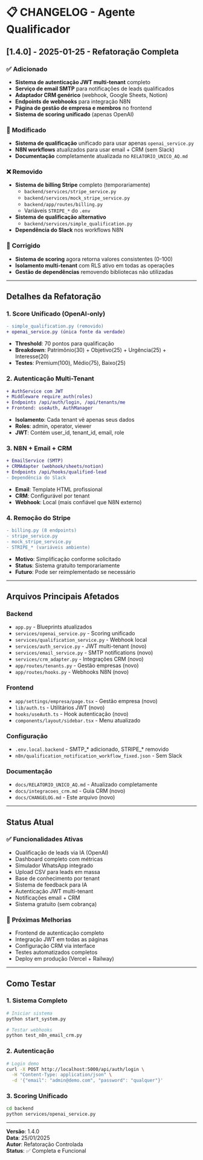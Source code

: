 # 📋 CHANGELOG - Agente Qualificador

## [1.4.0] - 2025-01-25 - Refatoração Completa

### ✅ **Adicionado**
- **Sistema de autenticação JWT multi-tenant** completo
- **Serviço de email SMTP** para notificações de leads qualificados
- **Adaptador CRM genérico** (webhook, Google Sheets, Notion)
- **Endpoints de webhooks** para integração N8N
- **Página de gestão de empresa e membros** no frontend
- **Sistema de scoring unificado** (apenas OpenAI)

### 🔄 **Modificado**
- **Sistema de qualificação** unificado para usar apenas `openai_service.py`
- **N8N workflows** atualizados para usar email + CRM (sem Slack)
- **Documentação** completamente atualizada no `RELATORIO_UNICO_AQ.md`

### ❌ **Removido**
- **Sistema de billing Stripe** completo (temporariamente)
  - `backend/services/stripe_service.py`
  - `backend/services/mock_stripe_service.py`
  - `backend/app/routes/billing.py`
  - Variáveis `STRIPE_*` do `.env`
- **Sistema de qualificação alternativo**
  - `backend/services/simple_qualification.py`
- **Dependência do Slack** nos workflows N8N

### 🔧 **Corrigido**
- **Sistema de scoring** agora retorna valores consistentes (0-100)
- **Isolamento multi-tenant** com RLS ativo em todas as operações
- **Gestão de dependências** removendo bibliotecas não utilizadas

---

## Detalhes da Refatoração

### 1. **Score Unificado (OpenAI-only)**
```diff
- simple_qualification.py (removido)
+ openai_service.py (única fonte da verdade)
```
- **Threshold**: 70 pontos para qualificação
- **Breakdown**: Patrimônio(30) + Objetivo(25) + Urgência(25) + Interesse(20)
- **Testes**: Premium(100), Médio(75), Baixo(25)

### 2. **Autenticação Multi-Tenant**
```diff
+ AuthService com JWT
+ Middleware require_auth(roles)
+ Endpoints /api/auth/login, /api/tenants/me
+ Frontend: useAuth, AuthManager
```
- **Isolamento**: Cada tenant vê apenas seus dados
- **Roles**: admin, operator, viewer
- **JWT**: Contém user_id, tenant_id, email, role

### 3. **N8N + Email + CRM**
```diff
+ EmailService (SMTP)
+ CRMAdapter (webhook/sheets/notion)
+ Endpoints /api/hooks/qualified-lead
- Dependência do Slack
```
- **Email**: Template HTML profissional
- **CRM**: Configurável por tenant
- **Webhook**: Local (mais confiável que N8N externo)

### 4. **Remoção do Stripe**
```diff
- billing.py (8 endpoints)
- stripe_service.py
- mock_stripe_service.py
- STRIPE_* (variáveis ambiente)
```
- **Motivo**: Simplificação conforme solicitado
- **Status**: Sistema gratuito temporariamente
- **Futuro**: Pode ser reimplementado se necessário

---

## Arquivos Principais Afetados

### Backend
- `app.py` - Blueprints atualizados
- `services/openai_service.py` - Scoring unificado
- `services/qualification_service.py` - Webhook local
- `services/auth_service.py` - JWT multi-tenant (novo)
- `services/email_service.py` - SMTP notifications (novo)
- `services/crm_adapter.py` - Integrações CRM (novo)
- `app/routes/tenants.py` - Gestão empresas (novo)
- `app/routes/hooks.py` - Webhooks N8N (novo)

### Frontend
- `app/settings/empresa/page.tsx` - Gestão empresa (novo)
- `lib/auth.ts` - Utilitários JWT (novo)
- `hooks/useAuth.ts` - Hook autenticação (novo)
- `components/layout/sidebar.tsx` - Menu atualizado

### Configuração
- `.env.local.backend` - SMTP_* adicionado, STRIPE_* removido
- `n8n/qualification_notification_workflow_fixed.json` - Sem Slack

### Documentação
- `docs/RELATORIO_UNICO_AQ.md` - Atualizado completamente
- `docs/integracoes_crm.md` - Guia CRM (novo)
- `docs/CHANGELOG.md` - Este arquivo (novo)

---

## Status Atual

### ✅ **Funcionalidades Ativas**
- Qualificação de leads via IA (OpenAI)
- Dashboard completo com métricas
- Simulador WhatsApp integrado
- Upload CSV para leads em massa
- Base de conhecimento por tenant
- Sistema de feedback para IA
- Autenticação JWT multi-tenant
- Notificações email + CRM
- Sistema gratuito (sem cobrança)

### 🚧 **Próximas Melhorias**
- Frontend de autenticação completo
- Integração JWT em todas as páginas
- Configuração CRM via interface
- Testes automatizados completos
- Deploy em produção (Vercel + Railway)

---

## Como Testar

### 1. Sistema Completo
```bash
# Iniciar sistema
python start_system.py

# Testar webhooks
python test_n8n_email_crm.py
```

### 2. Autenticação
```bash
# Login demo
curl -X POST http://localhost:5000/api/auth/login \
  -H "Content-Type: application/json" \
  -d '{"email": "admin@demo.com", "password": "qualquer"}'
```

### 3. Scoring Unificado
```bash
cd backend
python services/openai_service.py
```

---

**Versão**: 1.4.0  
**Data**: 25/01/2025  
**Autor**: Refatoração Controlada  
**Status**: ✅ Completa e Funcional

